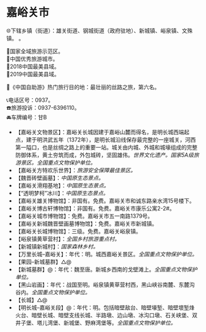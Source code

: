 # 嘉峪关市  
🌐下辖乡镇（街道）：雄关街道、钢城街道（政府驻地）、新城镇、峪泉镇、文殊镇。   。   
  
🚩国家全域旅游示范区。   
🏅中国优秀旅游城市。   
🏅2018中国最美县域。   
🏅2019中国最美县域。   
  
🧾《中国自助游》热门旅行目的地：最壮丽的丝路之旅，第六名。   
  
📞电话区号：0937。  
☎️旅游投诉：0937-6396110。   
🚘车牌编号：甘B  
  
* 【嘉峪关文物景区】：嘉峪关长城因建于嘉峪山麓而得名，是明长城西端起点，建于明洪武五年（1372年），是明长城沿线保存最完整的一座城关，河西第一隘口，也是丝绸之路上的重要一站。城关由内城、外城和城壕组成的完整防御体系，黄土夯筑而成，外包城砖，坚固雄伟。*世界文化遗产。国家5A级旅游景区。全国重点文物保护单位。*  
* 【嘉峪关方特欢乐世界】：*旅游安全保障最佳景区。*  
* 【魏晋砖壁画墓】：*中国原生态景点。*  
* 【嘉峪关滑翔基地】：*中国原生态景点。*  
* 【“透明梦柯”冰川】：*中国原生态景点。*  
* 【嘉峪关雄关博物馆】：非国有。免费。嘉峪关市和诚东路亲水湾15号楼下。   
* 【嘉峪关博古轩博物馆】：非国有。免费。嘉峪关市康乐公寓2-2#。   
* 【嘉峪关城市博物馆】：免费。嘉峪关市五一南路1379号。   
* 【嘉峪关新城魏晋壁画墓博物馆】：免费。嘉峪关市新城镇。   
* 【嘉峪关长城博物馆】：三级。免费。嘉峪关峪泉镇。   
* 【峪泉镇黄草营村】：*全国乡村旅游重点村。*  
* 【新城镇新城村】：*国家森林乡村。*  
* 【万里长城–嘉峪关】：年代：明。城西嘉峪关景区。*全国重点文物保护单位。*  
* 【果园–新城墓群】△@  
* 【新城墓群】@：年代：魏至唐。新城乡西南的戈壁滩上。*全国重点文物保护单位。*  
* 【黑山岩画】：年代：战国至明。峪泉镇黄草营村西，黑山峡谷南麓、东麓沟谷内。*全国重点文物保护单位。*  
* 【长城】△@  
* 【明长城–嘉峪关段】@：年代：明。包括暗壁敌台、暗壁壕堑、暗壁壞堑烽火台、暗壁长城、暗壁支线长城、半路墩、边山墩、冰沟口墩、石关峡堡、双井子堡、塔儿湾堡、新城堡、野麻湾堡等。*全国重点文物保护单位。*  